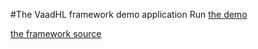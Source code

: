 #The VaadHL framework demo application
Run [the demo](http://vaadhl.mromaniuk.com) 

[the framework source](http://github.com/mi9rom/VaadHL)
